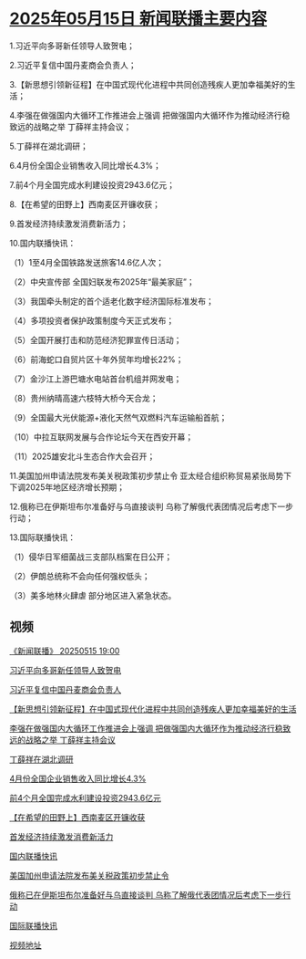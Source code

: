 # [2025年05月15日 新闻联播主要内容](https://tv.cctv.com/lm/xwlb/day/20250515.shtml)

1.习近平向多哥新任领导人致贺电；

2.习近平复信中国丹麦商会负责人；

3.【新思想引领新征程】在中国式现代化进程中共同创造残疾人更加幸福美好的生活；

4.李强在做强国内大循环工作推进会上强调 把做强国内大循环作为推动经济行稳致远的战略之举 丁薛祥主持会议；

5.丁薛祥在湖北调研；

6.4月份全国企业销售收入同比增长4.3%；

7.前4个月全国完成水利建设投资2943.6亿元；

8.【在希望的田野上】西南麦区开镰收获；

9.首发经济持续激发消费新活力；

10.国内联播快讯：

（1）1至4月全国铁路发送旅客14.6亿人次；

（2）中央宣传部 全国妇联发布2025年“最美家庭”；

（3）我国牵头制定的首个适老化数字经济国际标准发布；

（4）多项投资者保护政策制度今天正式发布；

（5）全国开展打击和防范经济犯罪宣传日活动；

（6）前海蛇口自贸片区十年外贸年均增长22%；

（7）金沙江上游巴塘水电站首台机组并网发电；

（8）贵州纳晴高速六枝特大桥今天合龙；

（9）全国最大光伏能源+液化天然气双燃料汽车运输船首航；

（10）中拉互联网发展与合作论坛今天在西安开幕；

（11）2025雄安北斗生态合作大会召开；

11.美国加州申请法院发布美关税政策初步禁止令 亚太经合组织称贸易紧张局势下下调2025年地区经济增长预期；

12.俄称已在伊斯坦布尔准备好与乌直接谈判 乌称了解俄代表团情况后考虑下一步行动；

13.国际联播快讯：

（1）侵华日军细菌战三支部队档案在日公开；

（2）伊朗总统称不会向任何强权低头；

（3）美多地林火肆虐 部分地区进入紧急状态。

## 视频

[《新闻联播》 20250515 19:00](https://tv.cctv.com/2025/05/15/VIDEGvHNbLLqf1h3aiYJBFf2250515.shtml)

[习近平向多哥新任领导人致贺电](https://tv.cctv.com/2025/05/15/VIDEUBmDB45TLCx495cvpnvH250515.shtml)

[习近平复信中国丹麦商会负责人](https://tv.cctv.com/2025/05/15/VIDEr4LiWxZkPlR6WK4j07ja250515.shtml)

[【新思想引领新征程】在中国式现代化进程中共同创造残疾人更加幸福美好的生活](https://tv.cctv.com/2025/05/15/VIDEzHz7yJhXzZbOeyQBYfvc250515.shtml)

[李强在做强国内大循环工作推进会上强调 把做强国内大循环作为推动经济行稳致远的战略之举 丁薛祥主持会议](https://tv.cctv.com/2025/05/15/VIDEFCoqsR3xKvhzM5TP5OCZ250515.shtml)

[丁薛祥在湖北调研](https://tv.cctv.com/2025/05/15/VIDENvyD0l75ODCh8HD0bVce250515.shtml)

[4月份全国企业销售收入同比增长4.3%](https://tv.cctv.com/2025/05/15/VIDE7nAweVzZcR8DntUQ9hY6250515.shtml)

[前4个月全国完成水利建设投资2943.6亿元](https://tv.cctv.com/2025/05/15/VIDEjUgDrVUBCuj3uDJNjbM1250515.shtml)

[【在希望的田野上】西南麦区开镰收获](https://tv.cctv.com/2025/05/15/VIDEv7cZRgZMKwvBbVH0YUT8250515.shtml)

[首发经济持续激发消费新活力](https://tv.cctv.com/2025/05/15/VIDExSVrtMmp6b4iFW1gMj01250515.shtml)

[国内联播快讯](https://tv.cctv.com/2025/05/15/VIDEKftu65FR0qNTg801Bzie250515.shtml)

[美国加州申请法院发布美关税政策初步禁止令](https://tv.cctv.com/2025/05/15/VIDE1qHzVN59kEq6ywWdYGkg250515.shtml)

[俄称已在伊斯坦布尔准备好与乌直接谈判 乌称了解俄代表团情况后考虑下一步行动](https://tv.cctv.com/2025/05/15/VIDEMP7JdQkIdqhZAwWI1dqF250515.shtml)

[国际联播快讯](https://tv.cctv.com/2025/05/15/VIDEWE3hKlqDQMyHNsWNF1kq250515.shtml)

[视频地址](https://tv.cctv.com/lm/xwlb/day/20250515.shtml) 

